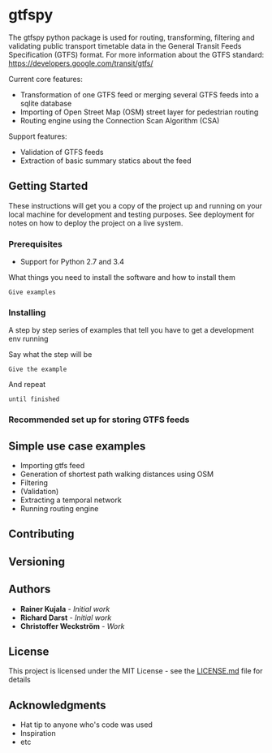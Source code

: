 # gtfspy

The gtfspy python package is used for routing, transforming, filtering and validating public transport timetable data in the General Transit Feeds Specification (GTFS) format.
For more information about the GTFS standard: https://developers.google.com/transit/gtfs/

Current core features:
* Transformation of one GTFS feed or merging several GTFS feeds into a sqlite database
* Importing of Open Street Map (OSM) street layer for pedestrian routing
* Routing engine using the Connection Scan Algorithm (CSA)

Support features:
* Validation of GTFS feeds
* Extraction of basic summary statics about the feed

## Getting Started
These instructions will get you a copy of the project up and running on your local machine for development and testing purposes. See deployment for notes on how to deploy the project on a live system.

### Prerequisites
* Support for Python 2.7 and 3.4

What things you need to install the software and how to install them

```
Give examples
```

### Installing

A step by step series of examples that tell you have to get a development env running

Say what the step will be

```
Give the example
```

And repeat

```
until finished
```


### Recommended set up for storing GTFS feeds

## Simple use case examples
- Importing gtfs feed
- Generation of shortest path walking distances using OSM
- Filtering
- (Validation)
- Extracting a temporal network
- Running routing engine

## Contributing

## Versioning

## Authors

* **Rainer Kujala** - *Initial work*
* **Richard Darst** - *Initial work*
* **Christoffer Weckström** - *Work*

## License

This project is licensed under the MIT License - see the [LICENSE.md](LICENSE.md) file for details

## Acknowledgments

* Hat tip to anyone who's code was used
* Inspiration
* etc
